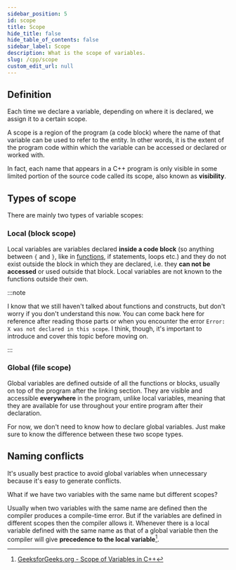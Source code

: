 ```yaml
---
sidebar_position: 5
id: scope
title: Scope
hide_title: false
hide_table_of_contents: false
sidebar_label: Scope
description: What is the scope of variables.
slug: /cpp/scope
custom_edit_url: null
---
```



## Definition

Each time we declare a variable, depending on where it is declared, we assign it to a certain scope.

A scope is a region of the program (a code block) where the name of that variable can be used to 
refer to the entity.
In other words, it is the extent of the program code within which the variable can be accessed or 
declared or worked with.

In fact, each name that appears in a C++ program is only visible in some limited portion of the 
source code called its scope, also known as **visibility**.

## Types of scope

There are mainly two types of variable scopes:

### Local (block scope)

Local variables are variables declared **inside a code block** (so anything between `{` and `}`, 
like in [functions](https://c-cpp-notes.vercel.app/docs/cpp/functions), if statements, loops etc.) 
and they do not exist outside the block in which they are declared, i.e. they **can not be accessed** 
or used outside that block. Local variables are not known to the functions outside their own.

:::note

I know that we still haven't talked about functions and constructs, but don't worry if you don't 
understand this now. You can come back here for reference after reading those parts or when you 
encounter the error `Error: X was not declared in this scope`. I think, though, it's important to 
introduce and cover this topic before moving on.

:::


### Global (file scope)

Global variables are defined outside of all the functions or blocks, usually on top of the program 
after the linking section. They are visible and accessible **everywhere** in the program, unlike 
local variables, meaning that they are available for use throughout your entire program after their 
declaration.

For now, we don't need to know how to declare global variables. Just make sure to know the 
difference between these two scope types.

## Naming conflicts

It's usually best practice to avoid global variables when unnecessary because it's easy to 
generate conflicts. 

What if we have two variables with the same name but different scopes?

Usually when two variables with the same name are defined then the compiler produces a compile-time 
error. But if the variables are defined in different scopes then the compiler allows it.
Whenever there is a local variable defined with the same name as that of a global variable then the 
compiler will give **precedence to the local variable**[^1].


[^1]: [GeeksforGeeks.org - Scope of Variables in C++](https://www.geeksforgeeks.org/scope-of-variables-in-c/)